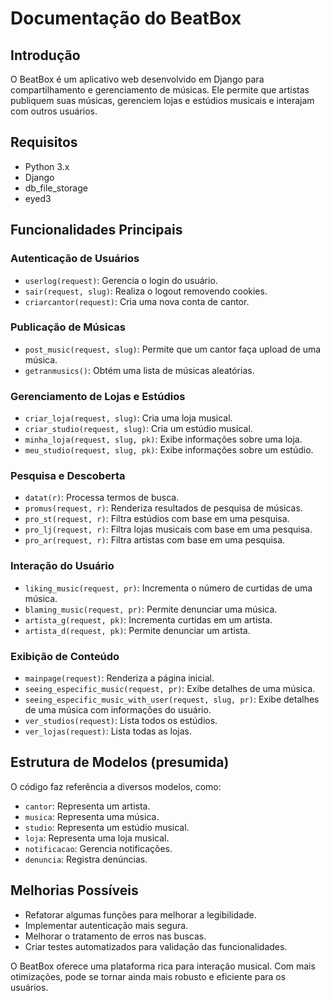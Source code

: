 # Documentação do BeatBox

## Introdução
O BeatBox é um aplicativo web desenvolvido em Django para compartilhamento e gerenciamento de músicas. Ele permite que artistas publiquem suas músicas, gerenciem lojas e estúdios musicais e interajam com outros usuários.

## Requisitos
- Python 3.x
- Django
- db_file_storage
- eyed3

## Funcionalidades Principais

### Autenticação de Usuários
- `userlog(request)`: Gerencia o login do usuário.
- `sair(request, slug)`: Realiza o logout removendo cookies.
- `criarcantor(request)`: Cria uma nova conta de cantor.

### Publicação de Músicas
- `post_music(request, slug)`: Permite que um cantor faça upload de uma música.
- `getranmusics()`: Obtém uma lista de músicas aleatórias.

### Gerenciamento de Lojas e Estúdios
- `criar_loja(request, slug)`: Cria uma loja musical.
- `criar_studio(request, slug)`: Cria um estúdio musical.
- `minha_loja(request, slug, pk)`: Exibe informações sobre uma loja.
- `meu_studio(request, slug, pk)`: Exibe informações sobre um estúdio.

### Pesquisa e Descoberta
- `datat(r)`: Processa termos de busca.
- `promus(request, r)`: Renderiza resultados de pesquisa de músicas.
- `pro_st(request, r)`: Filtra estúdios com base em uma pesquisa.
- `pro_lj(request, r)`: Filtra lojas musicais com base em uma pesquisa.
- `pro_ar(request, r)`: Filtra artistas com base em uma pesquisa.

### Interação do Usuário
- `liking_music(request, pr)`: Incrementa o número de curtidas de uma música.
- `blaming_music(request, pr)`: Permite denunciar uma música.
- `artista_g(request, pk)`: Incrementa curtidas em um artista.
- `artista_d(request, pk)`: Permite denunciar um artista.

### Exibição de Conteúdo
- `mainpage(request)`: Renderiza a página inicial.
- `seeing_especific_music(request, pr)`: Exibe detalhes de uma música.
- `seeing_especific_music_with_user(request, slug, pr)`: Exibe detalhes de uma música com informações do usuário.
- `ver_studios(request)`: Lista todos os estúdios.
- `ver_lojas(request)`: Lista todas as lojas.

## Estrutura de Modelos (presumida)
O código faz referência a diversos modelos, como:
- `cantor`: Representa um artista.
- `musica`: Representa uma música.
- `studio`: Representa um estúdio musical.
- `loja`: Representa uma loja musical.
- `notificacao`: Gerencia notificações.
- `denuncia`: Registra denúncias.

## Melhorias Possíveis
- Refatorar algumas funções para melhorar a legibilidade.
- Implementar autenticação mais segura.
- Melhorar o tratamento de erros nas buscas.
- Criar testes automatizados para validação das funcionalidades.

O BeatBox oferece uma plataforma rica para interação musical. Com mais otimizações, pode se tornar ainda mais robusto e eficiente para os usuários.


